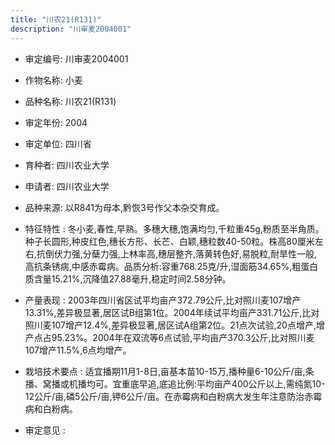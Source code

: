 ```yaml
---
title: "川农21(R131)"
description: "川审麦2004001"
---
```

* 审定编号:  川审麦2004001

*  作物名称:  小麦

*  品种名称:  川农21(R131)

*  审定年份:  2004

*  审定单位:  四川省

* 育种者:  四川农业大学

*  申请者:  四川农业大学

*  品种来源:  以R841为母本,黔恢3号作父本杂交育成。

*  特征特性 : 
冬小麦,春性,早熟。多穗大穗,饱满均匀,千粒重45g,粉质至半角质。种子长圆形,种皮红色,穗长方形、长芒、白颖,穗粒数40-50粒。株高80厘米左右,抗倒伏力强,分蘖力强,上林率高,穗层整齐,落黄转色好,易脱粒,耐旱性一般,高抗条锈病,中感赤霉病。品质分析:容重768.25克/升,湿面筋34.65%,粗蛋白质含量15.21%,沉降值27.88毫升,稳定时间2.58分钟。
 
*  产量表现 : 
2003年四川省区试平均亩产372.79公斤,比对照川麦107增产13.31%,差异极显著,居区试B组第1位。2004年续试平均亩产331.71公斤,比对照川麦107增产12.4%,差异极显著,居区试A组第2位。21点次试验,20点增产,增产点占95.23%。2004年在双流等6点试验,平均亩产370.3公斤,比对照川麦107增产11.5%,6点均增产。

*  栽培技术要点 : 
适宜播期11月1-8日,亩基本苗10-15万,播种量6-10公斤/亩,条播、窝播或机播均可。宜重底早追,底追比例:平均亩产400公斤以上,需纯氮10-12公斤/亩,磷5公斤/亩,钾6公斤/亩。在赤霉病和白粉病大发生年注意防治赤霉病和白粉病。

*  审定意见 : 

